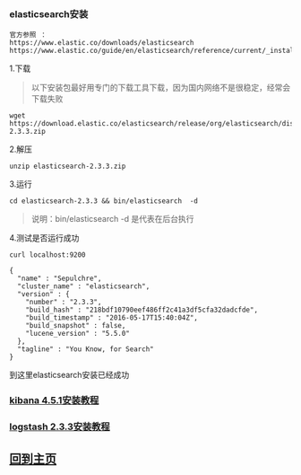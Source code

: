 ### elasticsearch安装
```
官方参照 ：
https://www.elastic.co/downloads/elasticsearch
https://www.elastic.co/guide/en/elasticsearch/reference/current/_installation.html
```

1.下载
> 以下安装包最好用专门的下载工具下载，因为国内网络不是很稳定，经常会下载失败
```
wget https://download.elastic.co/elasticsearch/release/org/elasticsearch/distribution/zip/elasticsearch/2.3.3/elasticsearch-2.3.3.zip
```

2.解压
```
unzip elasticsearch-2.3.3.zip
```

3.运行
```
cd elasticsearch-2.3.3 && bin/elasticsearch  -d 

```

> 说明：bin/elasticsearch  -d 是代表在后台执行

4.测试是否运行成功
```
curl localhost:9200
```

```
{
  "name" : "Sepulchre",
  "cluster_name" : "elasticsearch",
  "version" : {
    "number" : "2.3.3",
    "build_hash" : "218bdf10790eef486ff2c41a3df5cfa32dadcfde",
    "build_timestamp" : "2016-05-17T15:40:04Z",
    "build_snapshot" : false,
    "lucene_version" : "5.5.0"
  },
  "tagline" : "You Know, for Search"
}

```
到这里elasticsearch安装已经成功

### [kibana 4.5.1安装教程](https://github.com/yuexing0921/ELK/blob/master/install/kibana4.x@Install.md)
### [logstash 2.3.3安装教程](https://github.com/yuexing0921/ELK/blob/master/install/logstash2.x@Install.md)

## [回到主页](https://github.com/yuexing0921/ELK/blob/master/README.md)